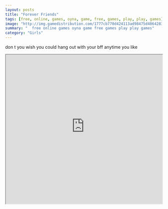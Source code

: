 ```yaml
---
layout: posts
title: "Forever Friends"
tags: [free, online, games, oyna, game, free, games, play, play, games]
image: "http://img.gamedistribution.com/1777cb770d424113ad98475d40642835.jpg"
summary: "  free online games oyna game free games play play games"
category: "Girls"
---
```


don t you wish you could hang out with your bff anytime you like

<iframe width="100%" height="480px;" src="http://flash.gamedistribution.com?game=1777cb770d424113ad98475d40642835"></iframe>